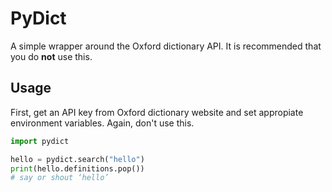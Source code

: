 # PyDict

A simple wrapper around the Oxford dictionary API. It is recommended 
that you do **not** use this. 

## Usage

First, get an API key from Oxford dictionary website and set appropiate 
environment variables. Again, don't use this.

```python
import pydict

hello = pydict.search("hello")
print(hello.definitions.pop())
# say or shout ‘hello’
```